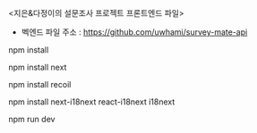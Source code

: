 <지은&다정이의 설문조사 프로젝트 프론트엔드 파일>
- 벡엔드 파일 주소 : https://github.com/uwhami/survey-mate-api

npm install

npm install next

npm install recoil

npm install next-i18next react-i18next i18next

npm run dev
